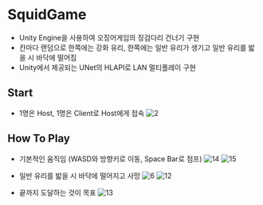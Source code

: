 # SquidGame
+ Unity Engine을 사용하여 오징어게임의 징검다리 건너기 구현
+ 칸마다 랜덤으로 한쪽에는 강화 유리, 한쪽에는 일반 유리가 생기고 일반 유리를 밟을 시 바닥에 떨어짐
+ Unity에서 제공되는 UNet의 HLAPI로 LAN 멀티플레이 구현

## Start
+ 1명은 Host, 1명은 Client로 Host에게 접속
![2](https://user-images.githubusercontent.com/56538203/141608756-a0d70949-f717-42a5-a71c-3827e771c32f.PNG)

## How To Play
+ 기본적인 움직임 (WASD와 방향키로 이동, Space Bar로 점프)
![14](https://user-images.githubusercontent.com/56538203/141608813-f14f447d-3122-48f9-bd09-9c5f6665f274.PNG)
![15](https://user-images.githubusercontent.com/56538203/141608824-538c5b5d-b28d-41b4-a2ca-8b9acb045816.PNG)

+ 일반 유리를 밟을 시 바닥에 떨어지고 사망
![6](https://user-images.githubusercontent.com/56538203/141608856-0008c242-20d8-427d-b115-167ae95f1d7a.PNG)
![12](https://user-images.githubusercontent.com/56538203/141608859-db573bdf-a315-4de8-ad5e-c9a9a789325d.PNG)

+ 끝까지 도달하는 것이 목표
![13](https://user-images.githubusercontent.com/56538203/141608994-554928a7-4e90-4916-bd29-0a182603ac43.PNG)
